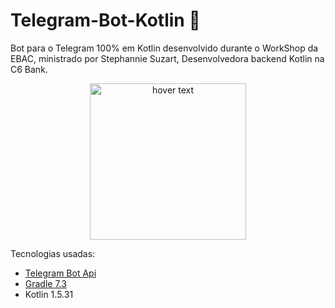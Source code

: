 # Telegram-Bot-Kotlin 🤖

Bot para o Telegram 100% em Kotlin desenvolvido durante o WorkShop da EBAC, ministrado por Stephannie Suzart, Desenvolvedora backend Kotlin na C6 Bank.
<p align="center">
  <img src="https://cdn.discordapp.com/attachments/558087898705166346/913961732853092402/Screenshot_20211126-220421_Telegram.jpg" width="250" title="hover text">
</p>

Tecnologias usadas:
* [Telegram Bot Api](https://core.telegram.org/bots/api)
* [Gradle 7.3](https://gradle.org/install/)
* Kotlin 1.5.31

